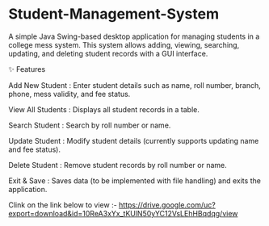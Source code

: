 # Student-Management-System
A simple Java Swing-based desktop application for managing students in a college mess system.
This system allows adding, viewing, searching, updating, and deleting student records with a GUI interface.

✨ Features

Add New Student :
Enter student details such as name, roll number, branch, phone, mess validity, and fee status.

View All Students :
Displays all student records in a table.

Search Student :
Search by roll number or name.

Update Student :
Modify student details (currently supports updating name and fee status).

Delete Student :
Remove student records by roll number or name.

Exit & Save :
Saves data (to be implemented with file handling) and exits the application.

Clink on the link below to view :-
https://drive.google.com/uc?export=download&id=10ReA3xYx_tKUlN50yYC12VsLEhHBqdqg/view

